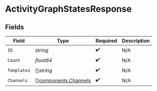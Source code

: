 # ActivityGraphStatesResponse


## Fields

| Field                                                        | Type                                                         | Required                                                     | Description                                                  |
| ------------------------------------------------------------ | ------------------------------------------------------------ | ------------------------------------------------------------ | ------------------------------------------------------------ |
| `ID`                                                         | *string*                                                     | :heavy_check_mark:                                           | N/A                                                          |
| `Count`                                                      | *float64*                                                    | :heavy_check_mark:                                           | N/A                                                          |
| `Templates`                                                  | []*string*                                                   | :heavy_check_mark:                                           | N/A                                                          |
| `Channels`                                                   | [][components.Channels](../../models/components/channels.md) | :heavy_check_mark:                                           | N/A                                                          |